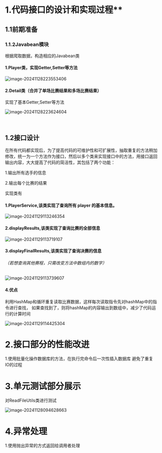 # **1.代码接口的设计和实现过程****

## 1.1前期准备

###  1.1.2Javabean模块

根据爬取数据，构造相应的Javabean类

#### 1.Player类，实现Getter,Setter等方法

![image-20241128223553406](C:\Users\Leo\AppData\Roaming\Typora\typora-user-images\image-20241128223553406.png)



#### 2.Detail类（合并了单场比赛结果和多场比赛结果）

实现了基本Getter,Setter等方法

![image-20241128223624604](C:\Users\Leo\AppData\Roaming\Typora\typora-user-images\image-20241128223624604.png)

​                                                                                                                                                                                                                                                                                                                                                                                                                                                                                                                                                                                                                                                                                                                                                                                                                                                                                                                                                                                                                                                                                                                                                                                                                                                                                                                                                                                                                                                                                                                                                                                                                                                                                                                                                                                                                                                                                                                                                                                                                                                                                                                                                                                                                                                                                                                                                                                                                                                                                                                                                                                                                                                                                                                                                                                                                                                                                                                                                                                                                                                                                                                                                                                                                                                                                                                                                                                                                                                                                                                                                                                                                                                                                                                                                                                                                                                                                                                                                                                                                                                                                                                                                                                                                                                                                                                                                                                                                                                                                                                                                                                                                                                                                                                                                                                                                                                                                                                                                                                                                                                                                                                                                                                                                                                                                                                                                                                                                                                                                                                                                                                                                                                                                                                                                                                                                                                                                                                                                                                                                                                                                                                                                                                                                                                                                                                                                                                                                                                                                                                                                                                                                                                                                                                                                                                                                                                                                                                                                                                                                                                                                                                                                                                                                                                                                                                                                                                                                                                                                                                                                                                                                                                                                                                                                                                                                                                                                                                                                                                                                                                                                                                                                                                                                                                                                                                                                                                                                                                                                                                                                                                                                                                                                                                                                                                                                                                                                                                                                                                                                                                                                                                                                                                                                                                                                                                                                                                                                                                                                                                                                                                                                                                                                                                                                                                                                                                                                                                                                                                                                                                                                                                                                                                                                                                                                                                                                                                                                                                                                                                                                                                                                                                                                                                                                                                                                                                                                                                                                                                                                                                                                                                                                                                                                                                                                                                                                                                                                                                                                   

 

## 1.2接口设计

在所有代码都实现后，为了提高代码的可维护性和可扩展性，抽取重复的方法稍加修改，统一为一个方法作为接口，然后以多个类来实现接口中的方法，用接口返回输出内容，大大提高了代码的简洁性，其包括了两个功能：

1.输出所有选手的信息

2.输出每个比赛的结果

实现类有

#### 1.PlayerService,该类实现了查询所有 player 的基本信息。

![image-20241129113246354](C:\Users\Leo\AppData\Roaming\Typora\typora-user-images\image-20241129113246354.png)



#### 2.displayResults,该类实现了查询比赛的全部信息

![image-20241129113719107](C:\Users\Leo\AppData\Roaming\Typora\typora-user-images\image-20241129113719107.png)



#### 3.displayFinalResults,该类实现了查询决赛的信息

###### （若想查询其他赛程，只需改变方法中数组内的数字）

![image-20241129113739607](C:\Users\Leo\AppData\Roaming\Typora\typora-user-images\image-20241129113739607.png)

#### 4.优点

利用HashMap和循环重复读取比赛数据，这样每次读取指令先对hashMap中的指令进行查找，
如果查找到了，则将hashMap的内容输出到数组中，减少了代码运行的计算时间

![image-20241129114425304](C:\Users\Leo\AppData\Roaming\Typora\typora-user-images\image-20241129114425304.png)



# **2.接口部分的性能改进**

1.使用批量化操作数据库的方法，在执行完命令后一次性插入数据库
避免了重复IO的过程







# 3.单元测试部分展示

对ReadFileUtils类进行测试

![image-20241128094628663](C:\Users\Leo\AppData\Roaming\Typora\typora-user-images\image-20241128094628663.png)









# 4.异常处理

1.使用抛出异常的方式返回给调用者处理